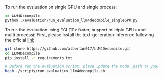 To run the evaluation on single GPU and single process:
```bash
cd LLM4Decompile
python ./evaluation/run_evaluation_llm4decompile_singleGPU.py
```

To run the evaluation using TGI (10x faster, support multiple GPUs and multi-process):
First, please install the text-generation-inference following the official [link](https://github.com/huggingface/text-generation-inference)
```bash
git clone https://github.com/albertan017/LLM4Decompile.git
cd LLM4Decompile
pip install -r requirements.txt

# Before run the evaluation script, plase update the model_path to your local mdoel path.
bash ./scripts/run_evaluation_llm4decompile.sh
```
